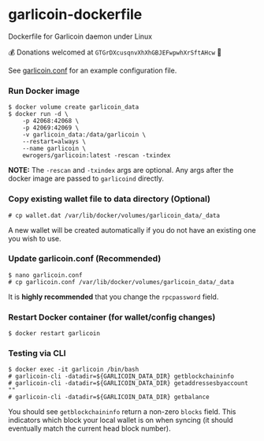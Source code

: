 # garlicoin-dockerfile
Dockerfile for Garlicoin daemon under Linux

:moneybag: Donations welcomed at `GTGrDXcusqnvXhXhGBJEFwpwhXrSftAHcw` :bow:
    
See [garlicoin.conf](garlicoin.conf) for an example configuration file.  

### Run Docker image
    $ docker volume create garlicoin_data
    $ docker run -d \
        -p 42068:42068 \
        -p 42069:42069 \
        -v garlicoin_data:/data/garlicoin \
        --restart=always \
        --name garlicoin \
        ewrogers/garlicoin:latest -rescan -txindex
        
**NOTE:** The `-rescan` and `-txindex` args are optional. Any args after the docker image are passed to `garlicoind` directly.
        
### Copy existing wallet file to data directory (Optional)
    # cp wallet.dat /var/lib/docker/volumes/garlicoin_data/_data
    
A new wallet will be created automatically if you do not have an existing one you wish to use.

### Update garlicoin.conf (Recommended)
    $ nano garlicoin.conf
    # cp garlicoin.conf /var/lib/docker/volumes/garlicoin_data/_data
    
It is **highly recommended** that you change the `rpcpassword` field.

### Restart Docker container (for wallet/config changes)
    $ docker restart garlicoin

### Testing via CLI
    $ docker exec -it garlicoin /bin/bash
    # garlicoin-cli -datadir=${GARLICOIN_DATA_DIR} getblockchaininfo
    # garlicoin-cli -datadir=${GARLICOIN_DATA_DIR} getaddressesbyaccount ""
    # garlicoin-cli -datadir=${GARLICOIN_DATA_DIR} getbalance
    
You should see `getblockchaininfo` return a non-zero `blocks` field. This indicators which block your local wallet is on when syncing (it should eventually match the current head block number).
